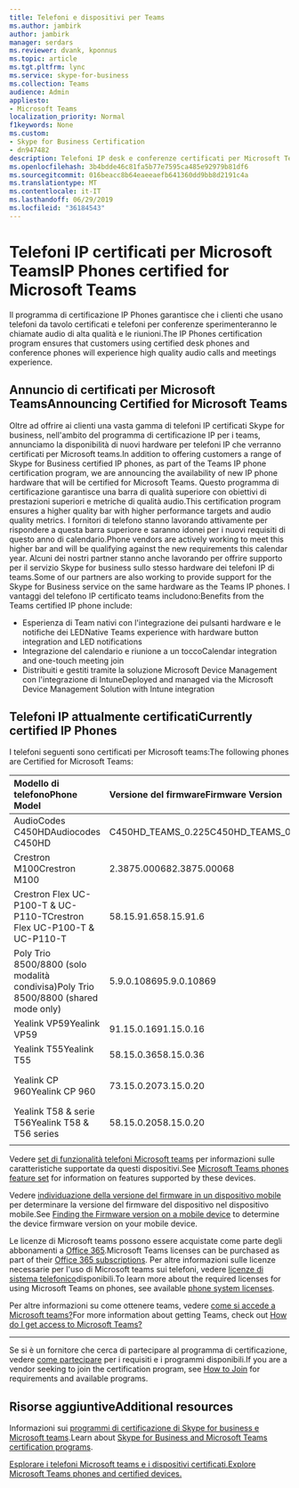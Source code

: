 ```yaml
---
title: Telefoni e dispositivi per Teams
ms.author: jambirk
author: jambirk
manager: serdars
ms.reviewer: dvank, kponnus
ms.topic: article
ms.tgt.pltfrm: lync
ms.service: skype-for-business
ms.collection: Teams
audience: Admin
appliesto:
- Microsoft Teams
localization_priority: Normal
f1keywords: None
ms.custom:
- Skype for Business Certification
- dn947482
description: Telefoni IP desk e conferenze certificati per Microsoft Teams
ms.openlocfilehash: 3b4bdde46c81fa5b77e7595ca485e92979b81df6
ms.sourcegitcommit: 016beacc8b64eaeeaefb641360dd9bb8d2191c4a
ms.translationtype: MT
ms.contentlocale: it-IT
ms.lasthandoff: 06/29/2019
ms.locfileid: "36184543"
---
```

# <a name="ip-phones-certified-for-microsoft-teams"></a><span data-ttu-id="53955-103">Telefoni IP certificati per Microsoft Teams</span><span class="sxs-lookup"><span data-stu-id="53955-103">IP Phones certified for Microsoft Teams</span></span>

<span data-ttu-id="53955-104">Il programma di certificazione IP Phones garantisce che i clienti che usano telefoni da tavolo certificati e telefoni per conferenze sperimenteranno le chiamate audio di alta qualità e le riunioni.</span><span class="sxs-lookup"><span data-stu-id="53955-104">The IP Phones certification program ensures that customers using certified desk phones and conference phones will experience high quality audio calls and meetings experience.</span></span>

## <a name="announcing-certified-for-microsoft-teams"></a><span data-ttu-id="53955-105">Annuncio di certificati per Microsoft Teams</span><span class="sxs-lookup"><span data-stu-id="53955-105">Announcing Certified for Microsoft Teams</span></span>

<span data-ttu-id="53955-106">Oltre ad offrire ai clienti una vasta gamma di telefoni IP certificati Skype for business, nell'ambito del programma di certificazione IP per i teams, annunciamo la disponibilità di nuovi hardware per telefoni IP che verranno certificati per Microsoft teams.</span><span class="sxs-lookup"><span data-stu-id="53955-106">In addition to offering customers a range of Skype for Business certified IP phones, as part of the Teams IP phone certification program, we are announcing the availability of new IP phone hardware that will be certified for Microsoft Teams.</span></span> <span data-ttu-id="53955-107">Questo programma di certificazione garantisce una barra di qualità superiore con obiettivi di prestazioni superiori e metriche di qualità audio.</span><span class="sxs-lookup"><span data-stu-id="53955-107">This certification program ensures a higher quality bar with higher performance targets and audio quality metrics.</span></span> <span data-ttu-id="53955-108">I fornitori di telefono stanno lavorando attivamente per rispondere a questa barra superiore e saranno idonei per i nuovi requisiti di questo anno di calendario.</span><span class="sxs-lookup"><span data-stu-id="53955-108">Phone vendors are actively working to meet this higher bar and will be qualifying against the new requirements this calendar year.</span></span> <span data-ttu-id="53955-109">Alcuni dei nostri partner stanno anche lavorando per offrire supporto per il servizio Skype for business sullo stesso hardware dei telefoni IP di teams.</span><span class="sxs-lookup"><span data-stu-id="53955-109">Some of our partners are also working to provide support for the Skype for Business service on the same hardware as the Teams IP phones.</span></span> <span data-ttu-id="53955-110">I vantaggi del telefono IP certificato teams includono:</span><span class="sxs-lookup"><span data-stu-id="53955-110">Benefits from the Teams certified IP phone include:</span></span>

- <span data-ttu-id="53955-111">Esperienza di Team nativi con l'integrazione dei pulsanti hardware e le notifiche dei LED</span><span class="sxs-lookup"><span data-stu-id="53955-111">Native Teams experience with hardware button integration and LED notifications</span></span>
- <span data-ttu-id="53955-112">Integrazione del calendario e riunione a un tocco</span><span class="sxs-lookup"><span data-stu-id="53955-112">Calendar integration and one-touch meeting join</span></span>
- <span data-ttu-id="53955-113">Distribuiti e gestiti tramite la soluzione Microsoft Device Management con l'integrazione di Intune</span><span class="sxs-lookup"><span data-stu-id="53955-113">Deployed and managed via the Microsoft Device Management Solution with Intune integration</span></span>

## <a name="currently-certified-ip-phones"></a><span data-ttu-id="53955-114">Telefoni IP attualmente certificati</span><span class="sxs-lookup"><span data-stu-id="53955-114">Currently certified IP Phones</span></span>

<span data-ttu-id="53955-115">I telefoni seguenti sono certificati per Microsoft teams:</span><span class="sxs-lookup"><span data-stu-id="53955-115">The following phones are Certified for Microsoft Teams:</span></span>

|<span data-ttu-id="53955-116">Modello di telefono</span><span class="sxs-lookup"><span data-stu-id="53955-116">Phone Model</span></span>|<span data-ttu-id="53955-117">Versione del firmware</span><span class="sxs-lookup"><span data-stu-id="53955-117">Firmware Version</span></span>|<span data-ttu-id="53955-118">Data di rilascio</span><span class="sxs-lookup"><span data-stu-id="53955-118">Release Date</span></span> |
|:---|:---|:---|
|<span data-ttu-id="53955-119">AudioCodes C450HD</span><span class="sxs-lookup"><span data-stu-id="53955-119">Audiocodes C450HD</span></span> | <span data-ttu-id="53955-120">C450HD_TEAMS_0.225</span><span class="sxs-lookup"><span data-stu-id="53955-120">C450HD_TEAMS_0.225</span></span> | <span data-ttu-id="53955-121">2019 marzo</span><span class="sxs-lookup"><span data-stu-id="53955-121">March 2019</span></span>|
|<span data-ttu-id="53955-122">Crestron M100</span><span class="sxs-lookup"><span data-stu-id="53955-122">Crestron M100</span></span>|<span data-ttu-id="53955-123">2.3875.00068</span><span class="sxs-lookup"><span data-stu-id="53955-123">2.3875.00068</span></span>|<span data-ttu-id="53955-124">2018 dicembre</span><span class="sxs-lookup"><span data-stu-id="53955-124">December 2018</span></span>|
|<span data-ttu-id="53955-125">Crestron Flex UC-P100-T & UC-P110-T</span><span class="sxs-lookup"><span data-stu-id="53955-125">Crestron Flex UC-P100-T & UC-P110-T</span></span>  | <span data-ttu-id="53955-126">58.15.91.6</span><span class="sxs-lookup"><span data-stu-id="53955-126">58.15.91.6</span></span> |<span data-ttu-id="53955-127">2019 gennaio</span><span class="sxs-lookup"><span data-stu-id="53955-127">January 2019</span></span>|
|<span data-ttu-id="53955-128">Poly Trio 8500/8800 (solo modalità condivisa)</span><span class="sxs-lookup"><span data-stu-id="53955-128">Poly Trio 8500/8800 (shared mode only)</span></span>| <span data-ttu-id="53955-129">5.9.0.10869</span><span class="sxs-lookup"><span data-stu-id="53955-129">5.9.0.10869</span></span>|<span data-ttu-id="53955-130">2019 giugno</span><span class="sxs-lookup"><span data-stu-id="53955-130">June 2019</span></span>|
|<span data-ttu-id="53955-131">Yealink VP59</span><span class="sxs-lookup"><span data-stu-id="53955-131">Yealink VP59</span></span> | <span data-ttu-id="53955-132">91.15.0.16</span><span class="sxs-lookup"><span data-stu-id="53955-132">91.15.0.16</span></span> |<span data-ttu-id="53955-133">2019 giugno</span><span class="sxs-lookup"><span data-stu-id="53955-133">June 2019</span></span>|
|<span data-ttu-id="53955-134">Yealink T55</span><span class="sxs-lookup"><span data-stu-id="53955-134">Yealink T55</span></span> | <span data-ttu-id="53955-135">58.15.0.36</span><span class="sxs-lookup"><span data-stu-id="53955-135">58.15.0.36</span></span> |<span data-ttu-id="53955-136">2019 maggio</span><span class="sxs-lookup"><span data-stu-id="53955-136">May 2019</span></span>|
|<span data-ttu-id="53955-137">Yealink CP 960</span><span class="sxs-lookup"><span data-stu-id="53955-137">Yealink CP 960</span></span> |<span data-ttu-id="53955-138">73.15.0.20</span><span class="sxs-lookup"><span data-stu-id="53955-138">73.15.0.20</span></span>|<span data-ttu-id="53955-139">2018 dicembre</span><span class="sxs-lookup"><span data-stu-id="53955-139">December 2018</span></span>|
|<span data-ttu-id="53955-140">Yealink T58 & serie T56</span><span class="sxs-lookup"><span data-stu-id="53955-140">Yealink T58 & T56 series</span></span> |<span data-ttu-id="53955-141">58.15.0.20</span><span class="sxs-lookup"><span data-stu-id="53955-141">58.15.0.20</span></span>|<span data-ttu-id="53955-142">2018 dicembre</span><span class="sxs-lookup"><span data-stu-id="53955-142">December 2018</span></span>|
||||

<span data-ttu-id="53955-143">Vedere [set di funzionalità telefoni Microsoft teams](/MicrosoftTeams/phones-for-teams#microsoft-teams-phones-feature-set) per informazioni sulle caratteristiche supportate da questi dispositivi.</span><span class="sxs-lookup"><span data-stu-id="53955-143">See [Microsoft Teams phones feature set](/MicrosoftTeams/phones-for-teams#microsoft-teams-phones-feature-set) for information on features supported by these devices.</span></span>

<span data-ttu-id="53955-144">Vedere [individuazione della versione del firmware in un dispositivo mobile](/MicrosoftTeams/phones-for-teams#finding-the-firmware-version-on-a-mobile-device) per determinare la versione del firmware del dispositivo nel dispositivo mobile.</span><span class="sxs-lookup"><span data-stu-id="53955-144">See [Finding the Firmware version on a mobile device](/MicrosoftTeams/phones-for-teams#finding-the-firmware-version-on-a-mobile-device) to determine the device firmware version on your mobile device.</span></span>

<span data-ttu-id="53955-145">Le licenze di Microsoft teams possono essere acquistate come parte degli abbonamenti a [Office 365](/MicrosoftTeams/Office-365-licensing.md).</span><span class="sxs-lookup"><span data-stu-id="53955-145">Microsoft Teams licenses can be purchased as part of their [Office 365 subscriptions](/MicrosoftTeams/Office-365-licensing.md).</span></span> <span data-ttu-id="53955-146">Per altre informazioni sulle licenze necessarie per l'uso di Microsoft teams sui telefoni, vedere [licenze di sistema telefonico](https://products.office.com/microsoft-teams/voice-calling)disponibili.</span><span class="sxs-lookup"><span data-stu-id="53955-146">To learn more about the required licenses for using Microsoft Teams on phones, see available [phone system licenses](https://products.office.com/microsoft-teams/voice-calling).</span></span>

<span data-ttu-id="53955-147">Per altre informazioni su come ottenere teams, vedere [come si accede a Microsoft teams?](https://support.office.com/article/fc7f1634-abd3-4f26-a597-9df16e4ca65b)</span><span class="sxs-lookup"><span data-stu-id="53955-147">For more information about getting Teams, check out [How do I get access to Microsoft Teams?](https://support.office.com/article/fc7f1634-abd3-4f26-a597-9df16e4ca65b)</span></span>

* * *

<span data-ttu-id="53955-148">Se si è un fornitore che cerca di partecipare al programma di certificazione, vedere [come partecipare](https://docs.microsoft.com/en-us/skypeforbusiness/certification/how-to-join) per i requisiti e i programmi disponibili.</span><span class="sxs-lookup"><span data-stu-id="53955-148">If you are a vendor seeking to join the certification program, see [How to Join](https://docs.microsoft.com/en-us/skypeforbusiness/certification/how-to-join) for requirements and available programs.</span></span>

## <a name="additional-resources"></a><span data-ttu-id="53955-149">Risorse aggiuntive</span><span class="sxs-lookup"><span data-stu-id="53955-149">Additional resources</span></span>

<span data-ttu-id="53955-150">Informazioni sui [programmi di certificazione di Skype for business e Microsoft teams](https://docs.microsoft.com/SkypeForBusiness/certification/overview).</span><span class="sxs-lookup"><span data-stu-id="53955-150">Learn about [Skype for Business and Microsoft Teams certification programs](https://docs.microsoft.com/SkypeForBusiness/certification/overview).</span></span>

[<span data-ttu-id="53955-151">Esplorare i telefoni Microsoft teams e i dispositivi certificati.</span><span class="sxs-lookup"><span data-stu-id="53955-151">Explore Microsoft Teams phones and certified devices.</span></span>](https://products.office.com/en-us/microsoft-teams/across-devices/devices)
